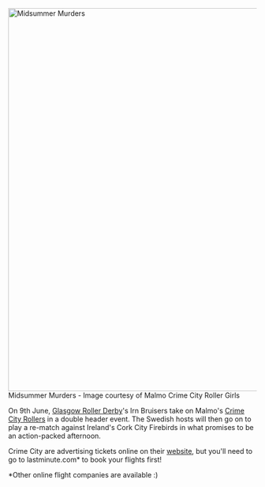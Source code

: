 <html><body><a href="http://scottishrollerderbyblog.com/2012/05/midsummer.jpg"><img class="size-full wp-image-1278  " title="Midsummer Murders" src="http://scottishrollerderbyblog.com/2012/05/midsummer.jpg" alt="Midsummer Murders" width="550" height="775"></a> Midsummer Murders - Image courtesy of Malmo Crime City Roller Girls

On 9th June, <a title="Glasgow Roller Derby Website" href="http://glasgowrollerderby.com/" target="_blank">Glasgow Roller Derby</a>'s Irn Bruisers take on Malmo's <a title="Crime City Rollers Website" href="http://crimecityrollers.com/index.php" target="_blank">Crime City Rollers</a> in a double header event. The Swedish hosts will then go on to play a re-match against Ireland's Cork City Firebirds in what promises to be an action-packed afternoon.

Crime City are advertising tickets online on their <a title="Midsummer Advert on Crime City Rollers Website" href="http://crimecityrollers.com/news_midsummer.php" target="_blank">website</a>, but you'll need to go to lastminute.com* to book your flights first!

*Other online flight companies are available :)</body></html>
